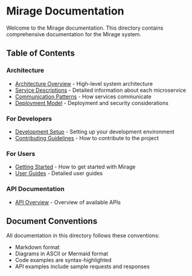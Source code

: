 # Mirage Documentation

Welcome to the Mirage documentation. This directory contains comprehensive documentation for the Mirage system.

## Table of Contents

### Architecture
- [Architecture Overview](architecture/overview.md) - High-level system architecture
- [Service Descriptions](architecture/services.md) - Detailed information about each microservice
- [Communication Patterns](architecture/communication.md) - How services communicate
- [Deployment Model](architecture/deployment.md) - Deployment and security considerations

### For Developers
- [Development Setup](development/setup.md) - Setting up your development environment
- [Contributing Guidelines](development/contributing.md) - How to contribute to the project

### For Users
- [Getting Started](user/getting-started.md) - How to get started with Mirage
- [User Guides](user/guides/) - Detailed user guides

### API Documentation
- [API Overview](api/overview.md) - Overview of available APIs

## Document Conventions

All documentation in this directory follows these conventions:
- Markdown format
- Diagrams in ASCII or Mermaid format
- Code examples are syntax-highlighted
- API examples include sample requests and responses
